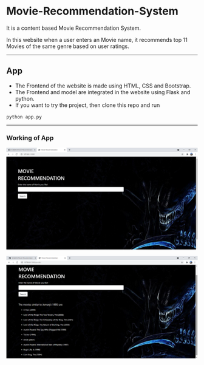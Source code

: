 # Movie-Recommendation-System
It is a content based Movie Recommendation System.

In this website when a user enters an Movie name, it recommends top 11 Movies of the same genre based on user ratings.

***
## App
* The Frontend of the website is made using HTML, CSS and Bootstrap.
* The Frontend and model are integrated in the website using Flask and python.
* If you want to try the project, then clone this repo and run

```
python app.py
```
*** 
### Working of App
![Image text](static/input.png)


![Image text](static/output.png)
